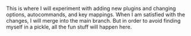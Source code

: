 This is where I will experiment with adding new plugins and changing options, autocommands, and key mappings. When I am satisfied with the changes, I will merge into the main branch. But in order to avoid finding myself in a pickle,
all the fun stuff will happen here.
